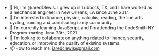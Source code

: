 - 👋 Hi, I’m @jaredDlewis. I grew up in Lubbock, TX, and I have worked as a mechanical engineer in New Orleans, LA since June 2017.
- 👀 I’m interested in finance, physics, calculus, reading, the fine arts, cycling, running and contributing to my community.
- 🌱 I’m currently learning JavaScript, and I'm attending the CodeSmith NY Program starting June 28th, 2021.
- 💞️ I’m looking to collaborate on anything related to finance, security, education, or improving the quality of existing systems.
- 📫 How to reach me: jareddlewis@gmail.com

<!---
jaredDlewis/jaredDlewis is a ✨ special ✨ repository because its `README.md` (this file) appears on your GitHub profile.
You can click the Preview link to take a look at your changes.
--->

